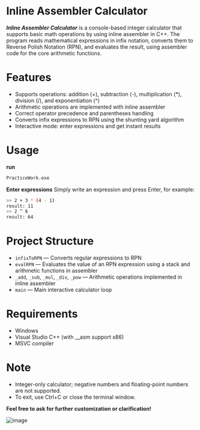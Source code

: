 # Inline Assembler Calculator
__*Inline Assembler Calculator*__ is a console-based integer calculator that supports basic math operations by using inline assembler in C++. The program reads mathematical expressions in infix notation, converts them to Reverse Polish Notation (RPN), and evaluates the result, using assembler code for the core arithmetic functions.

# Features
*  Supports operations: addition (+), subtraction (-), multiplication (*), division (/), and exponentiation (^)
*  Arithmetic operations are implemented with inline assembler
* Correct operator precedence and parentheses handling
* Converts infix expressions to RPN using the shunting yard algorithm
* Interactive mode: enter expressions and get instant results

# Usage
__run__
```bash
PracticeWork.exe
```

__Enter expressions__
Simply write an expression and press Enter, for example:
```bash
>> 2 + 3 * (4 - 1)
result: 11
>> 2 ^ 6
result: 64
```

# Project Structure
* `infixToRPN` — Converts regular expressions to RPN
* `evalRPN` — Evaluates the value of an RPN expression using a stack and arithmetic functions in assembler
* `_add`, `_sub`, `_mul`, `_div`, `_pow` — Arithmetic operations implemented in inline assembler
* `main` — Main interactive calculator loop

# Requirements
* Windows
* Visual Studio C++ (with __asm support x86)
* MSVC compiler 

# Note
* Integer-only calculator; negative numbers and floating-point numbers are not supported.
* To exit, use Ctrl+C or close the terminal window.

__Feel free to ask for further customization or clarification!__


![image](https://media.tenor.com/-BjTGPdDJNAAAAAi/cpp-cplusplus.gif)
  
